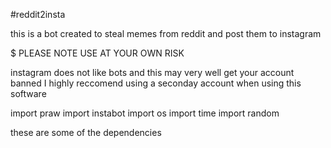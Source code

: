#reddit2insta

this is a bot created to steal memes from reddit and post them to instagram

$ PLEASE NOTE USE AT YOUR OWN RISK

instagram does not like bots and this may very well get your account banned 
I highly reccomend using a seconday account when using this software 
  
import praw
import instabot
import os
import time
import random

these are some of the dependencies 
